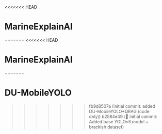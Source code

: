 <<<<<<< HEAD
# MarineExplainAI
=======
<<<<<<< HEAD
# MarineExplainAI
=======
# DU-MobileYOLO
>>>>>>> fb9d8507a (Initial commit: added DU-MobileYOLO+QRAG (code only))
>>>>>>> b2584e49 (🚀 Initial commit: Added base YOLOv8 model + brackish dataset)
